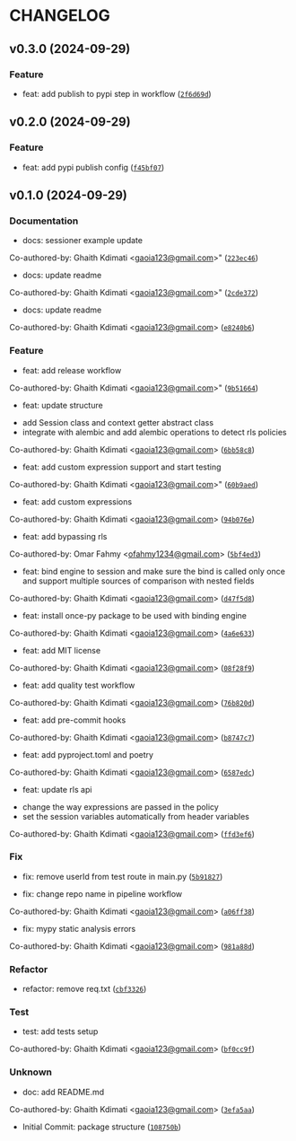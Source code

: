 # CHANGELOG

## v0.3.0 (2024-09-29)

### Feature

* feat: add publish to pypi step in workflow ([`2f6d69d`](https://github.com/DelfinaCare/rls/commit/2f6d69d51d72fb546e6152d233e15410a109fce4))

## v0.2.0 (2024-09-29)

### Feature

* feat: add pypi publish config ([`f45bf07`](https://github.com/DelfinaCare/rls/commit/f45bf075d1ee9fdbc7ef9da845d238da1994c524))

## v0.1.0 (2024-09-29)

### Documentation

* docs: sessioner example update

Co-authored-by: Ghaith Kdimati &lt;gaoia123@gmail.com&gt;&#34; ([`223ec46`](https://github.com/DelfinaCare/rls/commit/223ec464404d8652dd21a47f84376e1cba5ba48c))

* docs: update readme

Co-authored-by: Ghaith Kdimati &lt;gaoia123@gmail.com&gt;&#34; ([`2cde372`](https://github.com/DelfinaCare/rls/commit/2cde3721db718ff21574f208b2c5134807c8922a))

* docs: update readme

Co-authored-by: Ghaith Kdimati &lt;gaoia123@gmail.com&gt; ([`e8240b6`](https://github.com/DelfinaCare/rls/commit/e8240b6c0f35ac2b05929870d2e1b758349a3ac5))

### Feature

* feat: add release workflow

Co-authored-by: Ghaith Kdimati &lt;gaoia123@gmail.com&gt;&#34; ([`9b51664`](https://github.com/DelfinaCare/rls/commit/9b516643de6b0d90ef8ae53a99b6213b4d4ce693))

* feat: update structure
- add Session class and context getter abstract class
- integrate with alembic and add alembic operations to detect rls policies

Co-authored-by: Ghaith Kdimati &lt;gaoia123@gmail.com&gt; ([`6bb58c8`](https://github.com/DelfinaCare/rls/commit/6bb58c84402e0360aacb9c1f6552aed1fc6917b6))

* feat: add custom expression support and start testing

Co-authored-by: Ghaith Kdimati &lt;gaoia123@gmail.com&gt;&#34; ([`60b9aed`](https://github.com/DelfinaCare/rls/commit/60b9aed5bb407c5c5d225849ec84d726be0c2bae))

* feat: add custom expressions

Co-authored-by: Ghaith Kdimati &lt;gaoia123@gmail.com&gt; ([`94b076e`](https://github.com/DelfinaCare/rls/commit/94b076efa83abc5ebd1fe1aa3764ce5b857e4aa8))

* feat: add bypassing rls

Co-authored-by: Omar Fahmy &lt;ofahmy1234@gmail.com&gt; ([`5bf4ed3`](https://github.com/DelfinaCare/rls/commit/5bf4ed31394a7fa792cf65c296d8df0ade3b9f8d))

* feat: bind engine to session and make sure the bind is called only once and support multiple sources of comparison with nested fields

Co-authored-by: Ghaith Kdimati &lt;gaoia123@gmail.com&gt; ([`d47f5d8`](https://github.com/DelfinaCare/rls/commit/d47f5d882c63d4c4672cb14bed84129fdacabc66))

* feat: install once-py package to be used with binding engine

Co-authored-by: Ghaith Kdimati &lt;gaoia123@gmail.com&gt; ([`4a6e633`](https://github.com/DelfinaCare/rls/commit/4a6e633c216413efc5951a7825ed891f5d0e8174))

* feat: add MIT license

Co-authored-by: Ghaith Kdimati &lt;gaoia123@gmail.com&gt; ([`08f28f9`](https://github.com/DelfinaCare/rls/commit/08f28f9525bae3bcd87d77ab8492b24fb842fae8))

* feat: add quality test workflow

Co-authored-by: Ghaith Kdimati &lt;gaoia123@gmail.com&gt; ([`76b820d`](https://github.com/DelfinaCare/rls/commit/76b820d97d93b3f64e35324e224a59e17e4241aa))

* feat: add pre-commit hooks

Co-authored-by: Ghaith Kdimati &lt;gaoia123@gmail.com&gt; ([`b8747c7`](https://github.com/DelfinaCare/rls/commit/b8747c715e94374fba6f30624cf182157a352194))

* feat: add pyproject.toml and poetry

Co-authored-by: Ghaith Kdimati &lt;gaoia123@gmail.com&gt; ([`6587edc`](https://github.com/DelfinaCare/rls/commit/6587edcac4c67d08c4ada2c8407f4163fd1eac80))

* feat: update rls api
- change the way expressions are passed in the policy
- set the session variables automatically from header variables

Co-authored-by: Ghaith Kdimati &lt;gaoia123@gmail.com&gt; ([`ffd3ef6`](https://github.com/DelfinaCare/rls/commit/ffd3ef669cc6997c2848cdc9206be2bc5feb116c))

### Fix

* fix: remove userId from test route in main.py ([`5b91827`](https://github.com/DelfinaCare/rls/commit/5b918276bc0acb329cb3bb3775476b84639373c8))

* fix: change repo name in pipeline workflow

Co-authored-by: Ghaith Kdimati &lt;gaoia123@gmail.com&gt; ([`a06ff38`](https://github.com/DelfinaCare/rls/commit/a06ff3846391a9518106ab420dd495811827397c))

* fix: mypy static analysis errors

Co-authored-by: Ghaith Kdimati &lt;gaoia123@gmail.com&gt; ([`981a88d`](https://github.com/DelfinaCare/rls/commit/981a88df2d4d27af608eafc0387b20a8bcca7246))

### Refactor

* refactor: remove req.txt ([`cbf3326`](https://github.com/DelfinaCare/rls/commit/cbf3326fa593bcd636b9c333ac2458d08f29ac6f))

### Test

* test: add tests setup

Co-authored-by: Ghaith Kdimati &lt;gaoia123@gmail.com&gt; ([`bf0cc9f`](https://github.com/DelfinaCare/rls/commit/bf0cc9f084fa5bfafe3a5d1d3c026f8aa6ba798b))

### Unknown

* doc: add README.md

Co-authored-by: Ghaith Kdimati &lt;gaoia123@gmail.com&gt; ([`3efa5aa`](https://github.com/DelfinaCare/rls/commit/3efa5aa6e3c84b0ea3033e6dfc5e7942c58fd0b4))

* Initial Commit: package structure ([`108750b`](https://github.com/DelfinaCare/rls/commit/108750b13960d5a6eded0eaca00f4d61666b2602))
